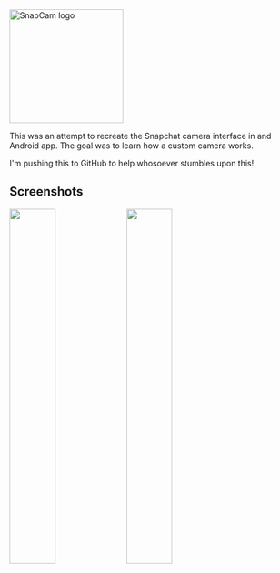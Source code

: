 <img height="200" width="200" align="center" src="http://oi63.tinypic.com/143guuh.jpg" alt="SnapCam logo" /> 

This was an attempt to recreate the Snapchat camera interface in and Android app. The goal was to
learn how a custom camera works.

I'm pushing this to GitHub to help whosoever stumbles upon this!

## Screenshots

<img height="40%" width="40%" src="http://oi66.tinypic.com/iyo4ut.jpg" />
<img height="40%" width="40%" src="http://oi64.tinypic.com/110gp6a.jpg" />
